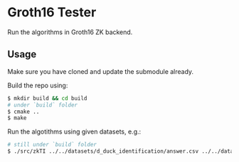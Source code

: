 # Groth16 Tester

Run the algorithms in Groth16 ZK backend.

## Usage

Make sure you have cloned and update the submodule already.

Build the repo using:

``` bash
$ mkdir build && cd build
# under `build` folder
$ cmake ..
$ make
```

Run the algotithms using given datasets, e.g.:

``` bash
# still under `build` folder
$ ./src/zkTI ../../datasets/d_duck_identification/answer.csv ../../datasets/d_duck_identification/truth.csv
```